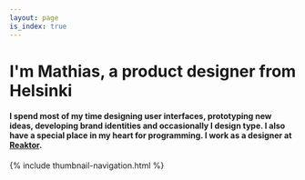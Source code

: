```yaml
---
layout: page
is_index: true
---
```


# I'm Mathias, a product designer from Helsinki

#### I spend most of my time designing user interfaces, prototyping new ideas, developing brand identities and occasionally I design type. I also have a special place in my heart for programming. I work as a designer at [Reaktor](http://reaktor.com).


{% include thumbnail-navigation.html %}